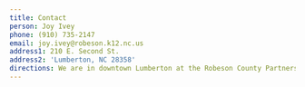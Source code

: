 ```yaml
---
title: Contact
person: Joy Ivey
phone: (910) 735-2147
email: joy.ivey@robeson.k12.nc.us
address1: 210 E. Second St.
address2: 'Lumberton, NC 28358'
directions: We are in downtown Lumberton at the Robeson County Partnership for Children
---
```


